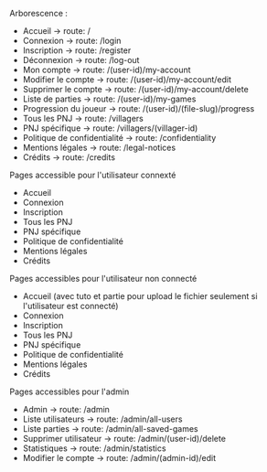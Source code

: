 Arborescence :

- Accueil                       -> route: /
- Connexion                     -> route: /login
- Inscription                   -> route: /register
- Déconnexion                   -> route: /log-out
- Mon compte                    -> route: /(user-id)/my-account
- Modifier le compte            -> route: /(user-id)/my-account/edit
- Supprimer le compte           -> route: /(user-id)/my-account/delete
- Liste de parties              -> route: /(user-id)/my-games
- Progression du joueur         -> route: /(user-id)/(file-slug)/progress
- Tous les PNJ                  -> route: /villagers
- PNJ spécifique                -> route: /villagers/(villager-id)
- Politique de confidentialité  -> route: /confidentiality
- Mentions légales              -> route: /legal-notices
- Crédits                       -> route: /credits

Pages accessible pour l'utilisateur connexté 
- Accueil
- Connexion
- Inscription
- Tous les PNJ
- PNJ spécifique
- Politique de confidentialité  
- Mentions légales              
- Crédits                       

Pages accessibles pour l'utilisateur non connecté

- Accueil (avec tuto et partie pour upload le fichier seulement si l'utilisateur est connecté)
- Connexion
- Inscription
- Tous les PNJ
- PNJ spécifique
- Politique de confidentialité  
- Mentions légales              
- Crédits                       

Pages accessibles pour l'admin

- Admin                 -> route: /admin
- Liste utilisateurs    -> route: /admin/all-users
- Liste parties         -> route: /admin/all-saved-games
- Supprimer utilisateur -> route: /admin/(user-id)/delete
- Statistiques          -> route: /admin/statistics
- Modifier le compte    -> route: /admin/(admin-id)/edit